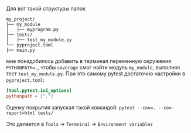 Для вот такой структуры папок

```
my_project/
├── my_module
│   ├── myprogram.py
├── tests/
│   ├── test_my_module.py
└── pyproject.toml
├── main.py
```

мне понадобилось добавить в терминал переменную окружения `PYTHONPATH=.`, чтобы `coverage` смог найти модуль `my_module`, выполняя тест `test_my_module.py`. При это самому pytest достаточно настройки в `pyproject.toml`:

```toml
[tool.pytest.ini_options]
pythonpath = ["."]
```

Оценку покрытия запускал такой командой: `pytest --cov=. --cov-report=html tests/`

Это делается в `Tools` -> `Termninal` -> `Environment variables`
